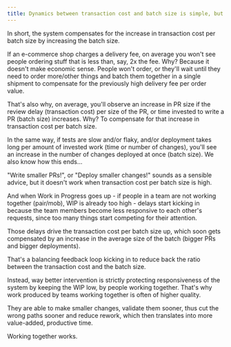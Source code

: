 ```yaml
---
title: Dynamics between transaction cost and batch size is simple, but often counterintuitive. 
---
```


In short, the system compensates for the increase in transaction cost per batch size by increasing the batch size.



If an e-commerce shop charges a delivery fee, on average you won't see people ordering stuff that is less than, say, 2x the fee. Why? Because it doesn't make economic sense. People won't order, or they'll wait until they need to order more/other things and batch them together in a single shipment to compensate for the previously high delivery fee per order value.


That's also why, on average, you'll observe an increase in PR size if the review delay (transaction cost) per size of the PR, or time invested to write a PR (batch size) increases. Why? To compensate for that increase in transaction cost per batch size.


In the same way, if tests are slow and/or flaky, and/or deployment takes long per amount of invested work (time or number of changes), you'll see an increase in the number of changes deployed at once (batch size). We also know how this ends...


"Write smaller PRs!", or "Deploy smaller changes!" sounds as a sensible advice, but it doesn't work when transaction cost per batch size is high.


And when Work in Progress goes up - if people in a team are not working together (pair/mob), WIP is already too high - delays start kicking in because the team members become less responsive to each other's requests, since too many things start competing for their attention.


Those delays drive the transaction cost per batch size up, which soon gets compensated by an increase in the average size of the batch (bigger PRs and bigger deployments).


That's a balancing feedback loop kicking in to reduce back the ratio between the transaction cost and the batch size.


Instead, way better intervention is strictly protecting responsiveness of the system by keeping the WIP low, by people working together. That's why work produced by teams working together is often of higher quality.

They are able to make smaller changes, validate them sooner, thus cut the wrong paths sooner and reduce rework, which then translates into more value-added, productive time.


Working together works.
